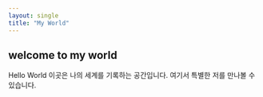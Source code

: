 ```yaml
---
layout: single
title: "My World"
---
```


## welcome to my world

Hello World 이곳은 나의 세계를 기록하는 공간입니다. 여기서 특별한 저를 만나볼 수 있습니다.
